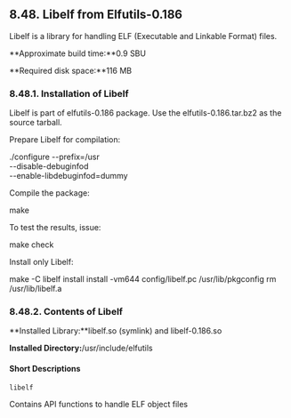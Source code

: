 ## 8.48. Libelf from Elfutils-0.186

Libelf is a library for handling ELF (Executable and Linkable Format) files.

**Approximate build time:**0.9 SBU

**Required disk space:**116 MB

### 8.48.1. Installation of Libelf

Libelf is part of elfutils-0.186 package. Use the elfutils-0.186.tar.bz2 as the source tarball.

Prepare Libelf for compilation:

./configure --prefix=/usr                \
            --disable-debuginfod         \
            --enable-libdebuginfod=dummy

Compile the package:

make

To test the results, issue:

make check

Install only Libelf:

make -C libelf install
install -vm644 config/libelf.pc /usr/lib/pkgconfig
rm /usr/lib/libelf.a

### 8.48.2. Contents of Libelf

**Installed Library:**libelf.so (symlink) and libelf-0.186.so

**Installed Directory:**/usr/include/elfutils

#### Short Descriptions

`libelf`

Contains API functions to handle ELF object files